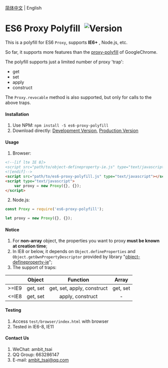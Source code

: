 [简体中文](README.zh-CN.md) | English


# ES6 Proxy Polyfill&nbsp;&nbsp;![Version](https://img.shields.io/npm/v/es6-proxy-polyfill.svg)

This is a polyfill for ES6 `Proxy`, supports  **IE6+** , Node.js, etc.

So far, it supports more features than the <a href="https://github.com/GoogleChrome/proxy-polyfill" target="_blank">proxy-polyfill</a> of GoogleChrome.

The polyfill supports just a limited number of proxy 'trap':
* get
* set
* apply
* construct

The `Proxy.revocable` method is also supported, but only for calls to the above traps.


#### Installation
1. Use NPM: `npm install -S es6-proxy-polyfill`
2. Download directly: <a href="src/es6-proxy-polyfill.js" target="_blank">Development Version</a>, <a href="dist/es6-proxy-polyfill.js" target="_blank">Production Version</a>


#### Usage
1. Browser:
```html
<!--[if lte IE 8]>
<script src="path/to/object-defineproperty-ie.js" type="text/javascript"></script>
<![endif]-->
<script src="path/to/es6-proxy-polyfill.js" type="text/javascript"></script>
<script type="text/javascript">
    var proxy = new Proxy({}, {});
</script>
```
2. Node.js:
```javascript
const Proxy = require('es6-proxy-polyfill');

let proxy = new Proxy({}, {});
```


#### Notice
1. For **non-array** object, the properties you want to proxy **must be known at creation time**;
1. In IE8 or below, it depends on `Object.defineProperties` and `Object.getOwnPropertyDescriptor` provided by library "<a href="https://github.com/ambit-tsai/object-defineproperty-ie" target="_blank">object-defineproperty-ie</a>";
1. The support of traps:

||Object|Function|Array|
|:-:|:-:|:-:|:-:|
|>=IE9|get, set|get, set, apply, construct|get, set|
|<=IE8|get, set|apply, construct|-|


#### Testing
1. Access `test/browser/index.html` with browser
1. Tested in IE6-8, IE11


#### Contact Us
1. WeChat: ambit_tsai
1. QQ Group: 663286147
1. E-mail: ambit_tsai@qq.com